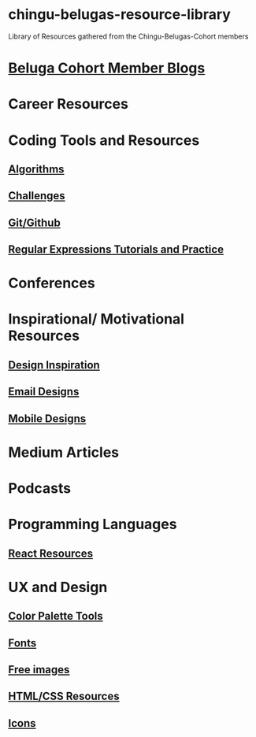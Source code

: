 # chingu-belugas-resource-library
Library of Resources gathered from the Chingu-Belugas-Cohort members

# [Beluga Cohort Member Blogs](member_blogs.md)

# Career Resources

# Coding Tools and Resources

## [Algorithms](coding-resources/algorithm-practice.md)
## [Challenges](coding-resources/challenges.md)
## [Git/Github](coding-resources/git-github.md)
## [Regular Expressions Tutorials and Practice](coding-resources/regex.md)

# Conferences

# Inspirational/ Motivational Resources

## [Design Inspiration](inspirational-resources/design.md)
## [Email Designs](inspirational-resources/emails.md)
## [Mobile Designs](inspirational-resources/mobile.md)

# Medium Articles

# Podcasts

# Programming Languages

## [React Resources](programming-languages/react.md)


# UX and Design

## [Color Palette Tools](ux-and-design/color-tools.md)
## [Fonts](ux-and-design/fonts.md)
## [Free images](ux-and-design/free-images.md)
## [HTML/CSS Resources](ux-and-design/html-css.md)
## [Icons](ux-and-design/icons.md)


